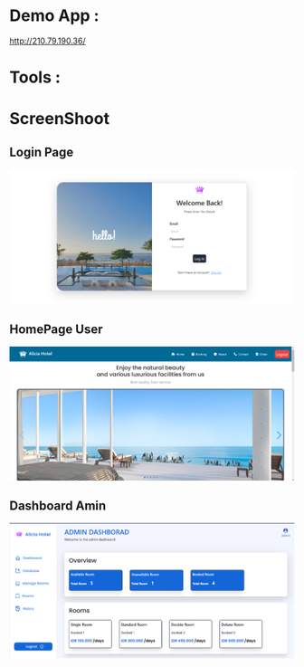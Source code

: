 # Demo App :
http://210.79.190.36/

# Tools :


# ScreenShoot


## Login Page
![Alt Text](https://github.com/RIY15/project_Hotel_FullStack/blob/main/FE/hotel/public/images/Screenshot%202024-12-21%20205504.png)


## HomePage User 
![Alt Text](https://github.com/RIY15/project_Hotel_FullStack/blob/main/FE/hotel/public/images/Screenshot%202024-12-21%20205518.png)


## Dashboard Amin
![Alt Text](https://github.com/RIY15/project_Hotel_FullStack/blob/main/FE/hotel/public/images/Screenshot%202024-12-21%20205531.png)


